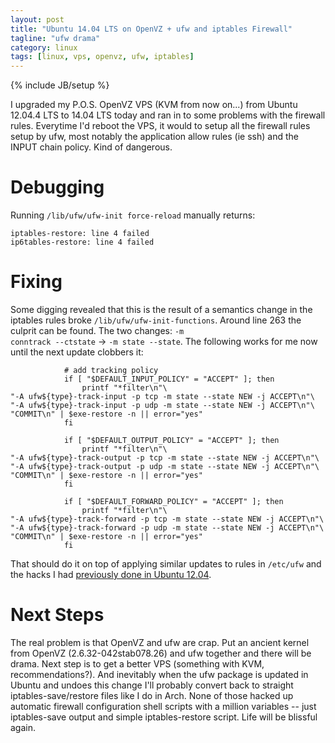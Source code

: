 ```yaml
---
layout: post
title: "Ubuntu 14.04 LTS on OpenVZ + ufw and iptables Firewall"
tagline: "ufw drama"
category: linux
tags: [linux, vps, openvz, ufw, iptables]
---
```

{% include JB/setup %}

I upgraded my P.O.S. OpenVZ VPS (KVM from now on...) from Ubuntu 12.04.4 LTS to 14.04 LTS today and ran in to some problems with the firewall rules.  Everytime I'd reboot the VPS, it would to setup all the firewall rules setup by ufw, most notably the application allow rules (ie ssh) and the INPUT chain policy.  Kind of dangerous.

# Debugging

Running <code>/lib/ufw/ufw-init force-reload</code> manually returns:

	iptables-restore: line 4 failed
	ip6tables-restore: line 4 failed

# Fixing

Some digging revealed that this is the result of a semantics change in the iptables rules broke <code>/lib/ufw/ufw-init-functions</code>.  Around line 263 the culprit can be found.  The two changes: <code>-m conntrack --ctstate</code> -&gt; <code>-m state --state</code>.  The following works for me now until the next update clobbers it:

				# add tracking policy
				if [ "$DEFAULT_INPUT_POLICY" = "ACCEPT" ]; then
					printf "*filter\n"\
	"-A ufw${type}-track-input -p tcp -m state --state NEW -j ACCEPT\n"\
	"-A ufw${type}-track-input -p udp -m state --state NEW -j ACCEPT\n"\
	"COMMIT\n" | $exe-restore -n || error="yes"
				fi

				if [ "$DEFAULT_OUTPUT_POLICY" = "ACCEPT" ]; then
					printf "*filter\n"\
	"-A ufw${type}-track-output -p tcp -m state --state NEW -j ACCEPT\n"\
	"-A ufw${type}-track-output -p udp -m state --state NEW -j ACCEPT\n"\
	"COMMIT\n" | $exe-restore -n || error="yes"
				fi

				if [ "$DEFAULT_FORWARD_POLICY" = "ACCEPT" ]; then
					printf "*filter\n"\
	"-A ufw${type}-track-forward -p tcp -m state --state NEW -j ACCEPT\n"\
	"-A ufw${type}-track-forward -p udp -m state --state NEW -j ACCEPT\n"\
	"COMMIT\n" | $exe-restore -n || error="yes"
				fi

That should do it on top of applying similar updates to rules in <code>/etc/ufw</code> and the hacks I had [previously done in Ubuntu 12.04](/linux/2013/04/26/ufw-vps/).

# Next Steps

The real problem is that OpenVZ and ufw are crap.  Put an ancient kernel from OpenVZ (2.6.32-042stab078.26) and ufw together and there will be drama.  Next step is to get a better VPS (something with KVM, recommendations?).  And inevitably when the ufw package is updated in Ubuntu and undoes this change I'll probably convert back to straight iptables-save/restore files like I do in Arch.  None of those hacked up automatic firewall configuration shell scripts with a million variables -- just iptables-save output and simple iptables-restore script.  Life will be blissful again.
